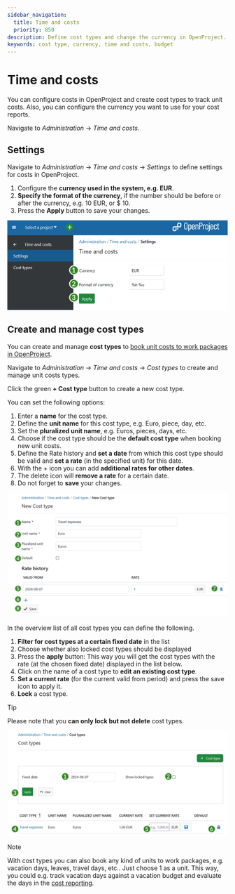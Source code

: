 ```yaml
---
sidebar_navigation:
  title: Time and costs
  priority: 850
description: Define cost types and change the currency in OpenProject.
keywords: cost type, currency, time and costs, budget
---
```

# Time and costs

You can configure costs in OpenProject and create cost types to track unit costs. Also, you can configure the currency you want to use for your cost reports.

Navigate to *Administration* -> *Time and costs*.

## Settings

Navigate to *Administration* -> *Time and costs* -> *Settings* to define settings for costs in OpenProject.

1. Configure the **currency used in the system, e.g. EUR**.
2. **Specify the format of the currency**, if the number should be before or after the currency, e.g. 10 EUR, or $ 10.
3. Press the **Apply** button to save your changes.

![Time and costs settings in OpenProject administration](openproject_system_admin_guide_time_costs_settings.png)

## Create and manage cost types

You can create and manage **cost types** to [book unit costs to work packages in OpenProject](../../user-guide/time-and-costs/cost-tracking/).

Navigate to *Administration* -> *Time and costs* -> *Cost types* to create and manage unit costs types.

Click the green **+ Cost type** button to create a new cost type.

You can set the following options:

1. Enter a **name** for the cost type.
2. Define the **unit name** for this cost type, e.g. Euro, piece, day, etc.
3. Set the **pluralized unit name**, e.g. Euros, pieces, days, etc.
4. Choose if the cost type should be the **default cost type** when booking new unit costs.
5. Define the Rate history and **set a date** from which this cost type should be valid and **set a rate** (in the specified unit) for this date.
6. With the + icon you can add **additional rates for other dates**.
7. The delete icon will **remove a rate** for a certain date.
8. Do not forget to **save** your changes.

![Sys-admin-budgets-cost-types](openproject_system_admin_guide_time_costs_new_cost_type.png)

In the overview list of all cost types you can define the following.

1. **Filter for cost types at a certain fixed date** in the list
2. Choose whether also locked cost types should be displayed
3. Press the **apply** button: This way you will get the cost types with the rate (at the chosen fixed date) displayed in the list below.
4. Click on the name of a cost type to **edit an existing cost type**.
5. **Set a current rate** (for the current valid from period) and press the save icon to apply it.
6. **Lock** a cost type.
> [!TIP]
> Please note that you **can only lock but not delete** cost types.

![Cost types overview in OpenProject administration](openproject_system_admin_guide_time_costs_cost_types_overview.png)

> [!NOTE]
> With cost types you can also book any kind of units to work packages, e.g. vacation days, leaves, travel days, etc.. Just choose 1 as a unit. This way, you could e.g. track vacation days against a vacation budget and evaluate the days in the [cost reporting](../../user-guide/time-and-costs/reporting/).
